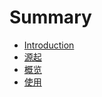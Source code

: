 # Summary

* [Introduction](README.md)
* [源起](vanilla-start.md)
* [概览](overview.md)
* [使用](overview.md)

